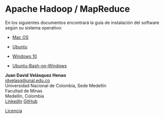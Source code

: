 # Apache Hadoop / MapReduce


En los siguientes documentos encontrará la guía de instalación del software según su sistema operativo:

* [Mac OS](macOS-standalone.md)

* [Ubuntu](ubuntu-standalone.md)

* [Windows 10](win10-standalone.md)

* [Ubuntu-Bash-on-Windows](ubuntu-on-windows.md)
     
     
**Juan David Velásquez Henao**    
jdvelasq@unal.edu.co  
Universidad Nacional de Colombia, Sede Medellín  
Facultad de Minas  
Medellín, Colombia  
[LinkedIn](https://co.linkedin.com/in/juan-david-velásquez-henao-94078979) [GitHub](https://github.com/jdvelasq)


[Licencia](https://github.com/jdvelasq/apache-hadoop-course/blob/master/LICENSE)



